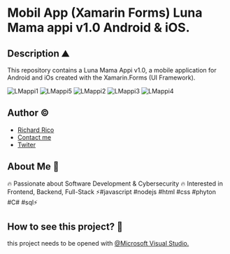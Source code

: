 # Mobil App (Xamarin Forms) Luna Mama appi v1.0 Android & iOS.

## Description ⛰ 

This repository contains a Luna Mama Appi v1.0, a mobile application for Android and iOs created with the Xamarin.Forms (UI Framework).

![LMappi1](https://github.com/Richard-Rico/Mobil-App-Xamarin-Forms-Luna-Mama-appi-v1.0/assets/104793974/fc6f360b-cf3a-48d4-b362-9aa9e099ac61)
![LMappi5](https://github.com/Richard-Rico/Mobil-App-Xamarin-Forms-Luna-Mama-appi-v1.0/assets/104793974/6b75a225-a3ab-4dec-839c-b7ed0863c150)
![LMappi2](https://github.com/Richard-Rico/Mobil-App-Xamarin-Forms-Luna-Mama-appi-v1.0/assets/104793974/c38f6a62-8e40-40e3-8c0c-7794668b7e1a)
![LMappi3](https://github.com/Richard-Rico/Mobil-App-Xamarin-Forms-Luna-Mama-appi-v1.0/assets/104793974/1a2fb877-6b1f-4f91-8478-672e9fbc2aee)
![LMappi4](https://github.com/Richard-Rico/Mobil-App-Xamarin-Forms-Luna-Mama-appi-v1.0/assets/104793974/f08c2a5a-4eea-4135-a0aa-226ebe5a1dcb)


## Author ©

- [Richard Rico](https://github.com/Richard-Rico)
- [Contact me](info@richard-rico.com)
- [Twiter](https://twitter.com/rico_code)

## About Me 🚀

🔥 Passionate about Software Development & Cybersecurity 🔥 Interested in Frontend, Backend, Full-Stack ⚡#javascript #nodejs #html #css #phyton #C# #sql⚡

## How to see this project? 🔎

this project needs to be opened with [@Microsoft Visual Studio.](https://visualstudio.microsoft.com/)
